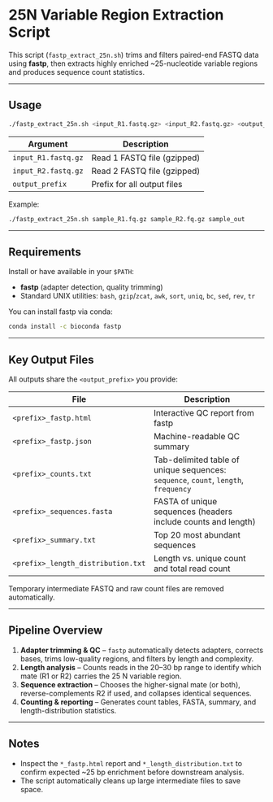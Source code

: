 # 25N Variable Region Extraction Script

This script (`fastp_extract_25n.sh`) trims and filters paired-end FASTQ data
using **fastp**, then extracts highly enriched ~25-nucleotide variable regions
and produces sequence count statistics.

---

## Usage
```bash
./fastp_extract_25n.sh <input_R1.fastq.gz> <input_R2.fastq.gz> <output_prefix>
```

| Argument | Description |
|----------|-------------|
| `input_R1.fastq.gz` | Read 1 FASTQ file (gzipped) |
| `input_R2.fastq.gz` | Read 2 FASTQ file (gzipped) |
| `output_prefix`     | Prefix for all output files |

Example:
```bash
./fastp_extract_25n.sh sample_R1.fq.gz sample_R2.fq.gz sample_out
```

---

## Requirements
Install or have available in your `$PATH`:
- **fastp** (adapter detection, quality trimming)
- Standard UNIX utilities: `bash`, `gzip`/`zcat`, `awk`, `sort`, `uniq`, `bc`,
  `sed`, `rev`, `tr`

You can install fastp via conda:
```bash
conda install -c bioconda fastp
```

---

## Key Output Files
All outputs share the `<output_prefix>` you provide:

| File | Description |
|------|-------------|
| `<prefix>_fastp.html` | Interactive QC report from fastp |
| `<prefix>_fastp.json` | Machine-readable QC summary |
| `<prefix>_counts.txt` | Tab-delimited table of unique sequences: `sequence`, `count`, `length`, `frequency` |
| `<prefix>_sequences.fasta` | FASTA of unique sequences (headers include counts and length) |
| `<prefix>_summary.txt` | Top 20 most abundant sequences |
| `<prefix>_length_distribution.txt` | Length vs. unique count and total read count |

Temporary intermediate FASTQ and raw count files are removed automatically.

---

## Pipeline Overview
1. **Adapter trimming & QC** – `fastp` automatically detects adapters, corrects
   bases, trims low-quality regions, and filters by length and complexity.
2. **Length analysis** – Counts reads in the 20–30 bp range to identify which
   mate (R1 or R2) carries the 25 N variable region.
3. **Sequence extraction** – Chooses the higher-signal mate (or both), reverse-complements R2 if used, and collapses identical sequences.
4. **Counting & reporting** – Generates count tables, FASTA, summary, and length-distribution statistics.

---

## Notes
- Inspect the `*_fastp.html` report and `*_length_distribution.txt`
  to confirm expected ~25 bp enrichment before downstream analysis.
- The script automatically cleans up large intermediate files to save space.
